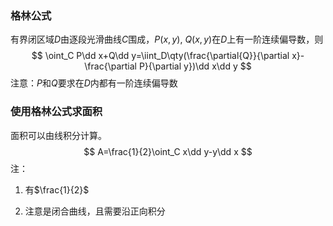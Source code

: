 ### 格林公式

有界闭区域$D$由逐段光滑曲线$C$围成，$P(x,y),\ Q(x,y)$在$D$上有一阶连续偏导数，则
$$
\oint_C P\dd x+Q\dd y=\iint_D\qty(\frac{\partial{Q}}{\partial x}-\frac{\partial P}{\partial y})\dd x\dd y
$$
注意：$P$和$Q$要求在$D$内都有一阶连续偏导数

### 使用格林公式求面积

面积可以由线积分计算。
$$
A=\frac{1}{2}\oint_C x\dd y-y\dd x
$$
注：

1. 有$\frac{1}{2}$

2. 注意是闭合曲线，且需要沿正向积分